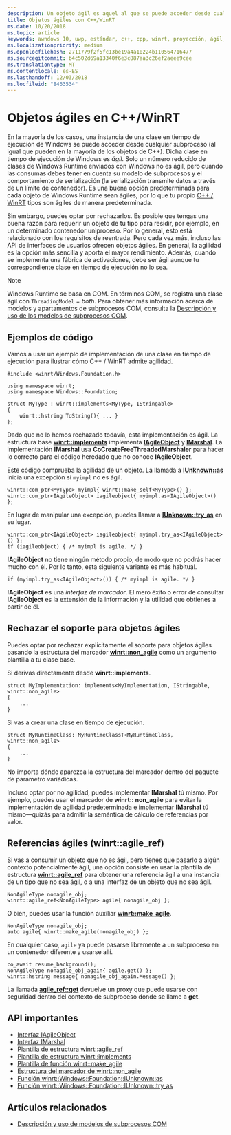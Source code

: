 ```yaml
---
description: Un objeto ágil es aquel al que se puede acceder desde cualquier subproceso. Tus tipos C++/WinRT son ágiles de manera predeterminada, pero puedes optar por rechazarlos.
title: Objetos ágiles con C++/WinRT
ms.date: 10/20/2018
ms.topic: article
keywords: awndows 10, uwp, estándar, c++, cpp, winrt, proyección, ágil, objeto, agilidad, IAgileObject
ms.localizationpriority: medium
ms.openlocfilehash: 2711779f2f5fc13be19a4a10224b110564716477
ms.sourcegitcommit: b4c502d69a13340f6e3c887aa3c26ef2aeee9cee
ms.translationtype: MT
ms.contentlocale: es-ES
ms.lasthandoff: 12/03/2018
ms.locfileid: "8463534"
---
```

# <a name="agile-objects-in-cwinrt"></a>Objetos ágiles en C++/WinRT

En la mayoría de los casos, una instancia de una clase en tiempo de ejecución de Windows se puede acceder desde cualquier subproceso (al igual que pueden en la mayoría de los objetos de C++). Dicha clase en tiempo de ejecución de Windows es *ágil*. Solo un número reducido de clases de Windows Runtime enviados con Windows no es ágil, pero cuando las consumas debes tener en cuenta su modelo de subprocesos y el comportamiento de serialización (la serialización transmite datos a través de un límite de contenedor). Es una buena opción predeterminada para cada objeto de Windows Runtime sean ágiles, por lo que tu propio [C++ / WinRT](/windows/uwp/cpp-and-winrt-apis/intro-to-using-cpp-with-winrt) tipos son ágiles de manera predeterminada.

Sin embargo, puedes optar por rechazarlos. Es posible que tengas una buena razón para requerir un objeto de tu tipo para residir, por ejemplo, en un determinado contenedor uniproceso. Por lo general, esto está relacionado con los requisitos de reentrada. Pero cada vez más, incluso las API de interfaces de usuarios ofrecen objetos ágiles. En general, la agilidad es la opción más sencilla y aporta el mayor rendimiento. Además, cuando se implementa una fábrica de activaciones, debe ser ágil aunque tu correspondiente clase en tiempo de ejecución no lo sea.

> [!NOTE]
> Windows Runtime se basa en COM. En términos COM, se registra una clase ágil con `ThreadingModel` = *both*. Para obtener más información acerca de modelos y apartamentos de subprocesos COM, consulta la [Descripción y uso de los modelos de subprocesos COM](https://msdn.microsoft.com/library/ms809971).

## <a name="code-examples"></a>Ejemplos de código

Vamos a usar un ejemplo de implementación de una clase en tiempo de ejecución para ilustrar cómo C++ / WinRT admite agilidad.

```cppwinrt
#include <winrt/Windows.Foundation.h>

using namespace winrt;
using namespace Windows::Foundation;

struct MyType : winrt::implements<MyType, IStringable>
{
    winrt::hstring ToString(){ ... }
};
```

Dado que no lo hemos rechazado todavía, esta implementación es ágil. La estructura base [**winrt::implements**](/uwp/cpp-ref-for-winrt/implements) implementa [**IAgileObject**](https://msdn.microsoft.com/library/windows/desktop/hh802476) y [**IMarshal**](/windows/desktop/api/objidl/nn-objidl-imarshal). La implementación **IMarshal** usa **CoCreateFreeThreadedMarshaler** para hacer lo correcto para el código heredado que no conoce **IAgileObject**.

Este código comprueba la agilidad de un objeto. La llamada a [**IUnknown::as**](/uwp/cpp-ref-for-winrt/windows-foundation-iunknown#iunknownas-function) inicia una excepción si `myimpl` no es ágil.

```cppwinrt
winrt::com_ptr<MyType> myimpl{ winrt::make_self<MyType>() };
winrt::com_ptr<IAgileObject> iagileobject{ myimpl.as<IAgileObject>() };
```

En lugar de manipular una excepción, puedes llamar a [**IUnknown::try_as**](/uwp/cpp-ref-for-winrt/windows-foundation-iunknown#iunknowntryas-function) en su lugar.

```cppwinrt
winrt::com_ptr<IAgileObject> iagileobject{ myimpl.try_as<IAgileObject>() };
if (iagileobject) { /* myimpl is agile. */ }
```

**IAgileObject** no tiene ningún método propio, de modo que no podrás hacer mucho con él. Por lo tanto, esta siguiente variante es más habitual.

```cppwinrt
if (myimpl.try_as<IAgileObject>()) { /* myimpl is agile. */ }
```

**IAgileObject** es una *interfaz de marcador*. El mero éxito o error de consultar **IAgileObject** es la extensión de la información y la utilidad que obtienes a partir de él.

## <a name="opting-out-of-agile-object-support"></a>Rechazar el soporte para objetos ágiles

Puedes optar por rechazar explícitamente el soporte para objetos ágiles pasando la estructura del marcador [**winrt::non_agile**](/uwp/cpp-ref-for-winrt/non_agile) como un argumento plantilla a tu clase base.

Si derivas directamente desde **winrt::implements**.

```cppwinrt
struct MyImplementation: implements<MyImplementation, IStringable, winrt::non_agile>
{
    ...
}
```

Si vas a crear una clase en tiempo de ejecución.

```cppwinrt
struct MyRuntimeClass: MyRuntimeClassT<MyRuntimeClass, winrt::non_agile>
{
    ...
}
```

No importa dónde aparezca la estructura del marcador dentro del paquete de parámetro variádicas.

Incluso optar por no agilidad, puedes implementar **IMarshal** tú mismo. Por ejemplo, puedes usar el marcador de **winrt:: non_agile** para evitar la implementación de agilidad predeterminada e implementar **IMarshal** tú mismo&mdash;quizás para admitir la semántica de cálculo de referencias por valor.

## <a name="agile-references-winrtagileref"></a>Referencias ágiles (winrt::agile_ref)

Si vas a consumir un objeto que no es ágil, pero tienes que pasarlo a algún contexto potencialmente ágil, una opción consiste en usar la plantilla de estructura [**winrt::agile_ref**](/uwp/cpp-ref-for-winrt/agile-ref) para obtener una referencia ágil a una instancia de un tipo que no sea ágil, o a una interfaz de un objeto que no sea ágil.

```cppwinrt
NonAgileType nonagile_obj;
winrt::agile_ref<NonAgileType> agile{ nonagile_obj };
```

O bien, puedes usar la función auxiliar [**winrt::make_agile**](/uwp/cpp-ref-for-winrt/make-agile).

```cppwinrt
NonAgileType nonagile_obj;
auto agile{ winrt::make_agile(nonagile_obj) };
```

En cualquier caso, `agile` ya puede pasarse libremente a un subproceso en un contenedor diferente y usarse allí.

```cppwinrt
co_await resume_background();
NonAgileType nonagile_obj_again{ agile.get() };
winrt::hstring message{ nonagile_obj_again.Message() };
```

La llamada [**agile_ref::get**](/uwp/cpp-ref-for-winrt/agile-ref#agilerefget-function) devuelve un proxy que puede usarse con seguridad dentro del contexto de subproceso donde se llame a **get**.

## <a name="important-apis"></a>API importantes

* [Interfaz IAgileObject](https://msdn.microsoft.com/library/windows/desktop/hh802476)
* [Interfaz IMarshal](https://docs.microsoft.com/previous-versions/windows/embedded/ms887993)
* [Plantilla de estructura winrt::agile_ref](/uwp/cpp-ref-for-winrt/agile-ref)
* [Plantilla de estructura winrt::implements](/uwp/cpp-ref-for-winrt/implements)
* [Plantilla de función winrt::make_agile](/uwp/cpp-ref-for-winrt/make-agile)
* [Estructura del marcador de winrt::non_agile](/uwp/cpp-ref-for-winrt/non_agile)
* [Función winrt::Windows::Foundation::IUnknown::as](/uwp/cpp-ref-for-winrt/windows-foundation-iunknown#iunknownas-function)
* [Función winrt::Windows::Foundation::IUnknown::try_as](/uwp/cpp-ref-for-winrt/windows-foundation-iunknown#iunknowntryas-function)

## <a name="related-topics"></a>Artículos relacionados

* [Descripción y uso de modelos de subprocesos COM](https://msdn.microsoft.com/library/ms809971)
